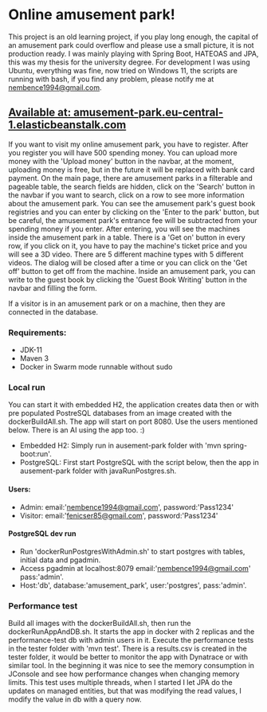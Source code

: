 # Online amusement park!

This project is an old learning project, if you play long enough, the capital of an amusement park could overflow and please use a small picture, it is not production ready.
I was mainly playing with Spring Boot, HATEOAS and JPA, this was my thesis for the university degree.
For development I was using Ubuntu, everything was fine, now tried on Windows 11, the scripts are running with bash, if you find any problem, please notify me at nembence1994@gmail.com.

## [Available at: amusement-park.eu-central-1.elasticbeanstalk.com](http://amusement-park.eu-central-1.elasticbeanstalk.com)

If you want to visit my online amusement park, you have to register. After you register you will have 500 spending money. You can upload more money with the 'Upload money' button in the navbar, at the moment, uploading money is free, but in the future it will be replaced with bank card payment.
On the main page, there are amusement parks in a filterable and pageable table, the search fields are hidden, click on the 'Search' button in the navbar if you want to search, click on a row to see more information about the amusement park. You can see the amusement park's guest book registries and you can enter by clicking on the 'Enter to the park' button, but be careful, the amusement park's entrance fee will be subtracted from your spending money if you enter.
After entering, you will see the machines inside the amusement park in a table. There is a 'Get on' button in every row, if you click on it, you have to pay the machine's ticket price and you will see a 3D video. There are 5 different machine types with 5 different videos. The dialog will be closed after a time or you can click on the 'Get off' button to get off from the machine. Inside an amusement park, you can write to the guest book by clicking the 'Guest Book Writing' button in the navbar and filling the form.

If a visitor is in an amusement park or on a machine, then they are connected in the database.

### Requirements:

- JDK-11
- Maven 3
- Docker in Swarm mode runnable without sudo

### Local run
You can start it with embedded H2, the application creates data then or with pre populated PostreSQL databases from an image created with the dockerBuildAll.sh.
The app will start on port 8080. Use the users mentioned below. There is an AI using the app too. :)
- Embedded H2: Simply run in ausement-park folder with 'mvn spring-boot:run'.
- PostgreSQL: First start PostgreSQL with the script below, then the app in ausement-park folder with javaRunPostgres.sh.

#### Users:

- Admin: email:'nembence1994@gmail.com', password:'Pass1234'
- Visitor: email:'fenicser85@gmail.com', password:'Pass1234'

#### PostgreSQL dev run

- Run 'dockerRunPostgresWithAdmin.sh' to start postgres with tables, initial data and pgadmin.
- Access pgadmin at localhost:8079 email:'nembence1994@gmail.com' pass:'admin'.
- Host:'db', database:'amusement_park', user:'postgres', pass:'admin'.

### Performance test
Build all images with the dockerBuildAll.sh, then run the dockerRunAppAndDB.sh.
It starts the app in docker with 2 replicas and the performance-test db with admin users in it.
Execute the performance tests in the tester folder with 'mvn test'.
There is a results.csv is created in the tester folder, it would be better to monitor the app with Dynatrace or with similar tool.
In the beginning it was nice to see the memory consumption in JConsole and see how performance changes when changing memory limits.
This test uses multiple threads, when I started I let JPA do the updates on managed entities, but that was modifying the read values, I modify the value in db with a query now. 
